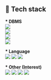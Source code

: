 
💬 Tech stack
------------------------------------------------
<b>* DBMS</b><br>
<img src="https://img.shields.io/badge/Mysql 5.6, 5.7 (2016.12 ~ )-4479A1?style=flat&logo=MySQL&logoColor=white"/></a><br>
<img src="https://img.shields.io/badge/Oracle 10g, 11g (2013.04 ~ 2018.02)-F80000?style=flat&logo=Oracle&logoColor=white"/></a><br>
<img src="https://img.shields.io/badge/Mongodb 3.6.x (2018.03 ~ 2019.04)-47A248?style=flat&logo=MongoDB&logoColor=white"/></a><br>
<img src="https://img.shields.io/badge/Redis 5.0.x (2018.03 ~ 2019.04)-DC382D?style=flat&logo=Redis&logoColor=white"/></a>

<b>* Language</b><br>
<img src="https://img.shields.io/badge/Shell-4EAA25?style=flat&logo=Linux&logoColor=white"/></a>
<img src="https://img.shields.io/badge/Python 3.x-3776AB?style=flat&logo=Python&logoColor=white"/></a>
<img src="https://img.shields.io/badge/Django 3.0.x-092E20?style=flat&logo=Django&logoColor=white"/></a>

<b>* Other (Interest)</b><br>
<img src="https://img.shields.io/badge/Logstash-005571?style=flat&logo=Logstash&logoColor=white"/></a>
<img src="https://img.shields.io/badge/Beats-005571?style=flat&logo=Beats&logoColor=white"/></a>
<img src="https://img.shields.io/badge/Elasticsearch-005571?style=flat&logo=Elasticsearch&logoColor=white"/></a>
<img src="https://img.shields.io/badge/Kibana-005571?style=flat&logo=Kibana&logoColor=white"/></a>

<!--
**gytjdlee/gytjdlee** is a ✨ _special_ ✨ repository because its `README.md` (this file) appears on your GitHub profile.

Here are some ideas to get you started:

- 🔭 I’m currently working on ...
- 🌱 I’m currently learning ...
- 👯 I’m looking to collaborate on ...
- 🤔 I’m looking for help with ...
- 💬 Ask me about ...
- 📫 How to reach me: ...
- 😄 Pronouns: ...
- ⚡ Fun fact: ...
-->
